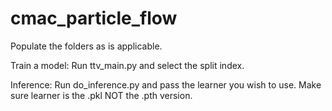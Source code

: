 # cmac_particle_flow

Populate the folders as is applicable.

Train a model:
Run ttv_main.py and select the split index. 

Inference:
Run do_inference.py and pass the learner you wish to use. Make sure learner is the .pkl NOT the .pth version. 
